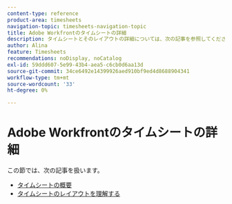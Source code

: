 ```yaml
---
content-type: reference
product-area: timesheets
navigation-topic: timesheets-navigation-topic
title: Adobe Workfrontのタイムシートの詳細
description: タイムシートとそのレイアウトの詳細については、次の記事を参照してください。
author: Alina
feature: Timesheets
recommendations: noDisplay, noCatalog
exl-id: 59ddd607-5e99-43b4-aea5-c6cb0d6aa13d
source-git-commit: 34ce6492e14399926aed910bf9ed4d8688904341
workflow-type: tm+mt
source-wordcount: '33'
ht-degree: 0%

---
```


# Adobe Workfrontのタイムシートの詳細

この節では、次の記事を扱います。

* [タイムシートの概要](../../timesheets/timesheets/timesheets-overview.md)
* [タイムシートのレイアウトを理解する](../../timesheets/timesheets/timesheet-layout.md)
